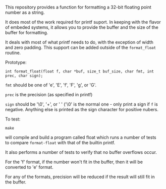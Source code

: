 This repository provides a function for formatting a 32-bit floating point
number as a string.

It does most of the work required for printf suport. In keeping with the
flavor of embeded systems, it allows you to provide the buffer and the size
of the buffer for formatting.

It deals with most of what printf needs to do, with the exception of width
and zero padding. This support can be added outside of the ```format_float```
routine.

Prototype:
```
int format_float(float f, char *buf, size_t buf_size, char fmt, int prec, char sign);
```

```fmt``` should be one of 'e', 'E', 'f', 'F', 'g', or 'G'.

```prec``` is the precision (as specified in printf)

```sign``` should be '\0', '+', or ' '  ('\0' is the normal one - only print
           a sign if ```f``` is negative. Anything else is printed as the
           sign character for positive nubers.

To test:
```
make
```

will compile and build a program called float which runs a number of tests
to compare ```format-float``` with that of the builtin printf.

It also performs a number of tests to verify that no buffer overflows occur.

For the 'f' format, if the number won't fit in the buffer, then it will be
converted to 'e' format.

For any of the formats, precision will be reduced if the result will still
fit in the buffer.

